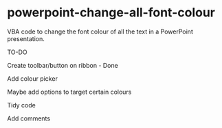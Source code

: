# powerpoint-change-all-font-colour
VBA code to change the font colour of all the text in a PowerPoint presentation.

TO-DO

Create toolbar/button on ribbon - Done

Add colour picker

Maybe add options to target certain colours

Tidy code

Add comments
